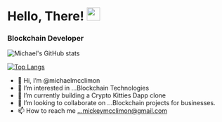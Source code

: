 # Hello, There! <img src="https://raw.githubusercontent.com/MartinHeinz/MartinHeinz/master/wave.gif" width="30px">

### Blockchain Developer 

![Michael's GitHub stats](https://github-readme-stats.vercel.app/api?username=michaelmcclimon&theme=chartreuse-dark&show_icons=true)

[![Top Langs](https://github-readme-stats.vercel.app/api/top-langs/?username=michaelmcclimon&theme=tokyonight&show_icons=true&layout=compact)](https://github.com/michaelmcclimon/github-readme-stats)


- 👋 Hi, I’m @michaelmcclimon
- 👀 I’m interested in ...Blockchain Technologies
- 🌱 I’m currently building a Crypto Kitties Dapp clone
- 💞️ I’m looking to collaborate on ...Blockchain projects for businesses.
- 📫 How to reach me ...mickeymcclimon@gmail.com

<!---
michaelmcclimon/michaelmcclimon is a ✨ special ✨ repository because its `README.md` (this file) appears on your GitHub profile.
You can click the Preview link to take a look at your changes.
--->
